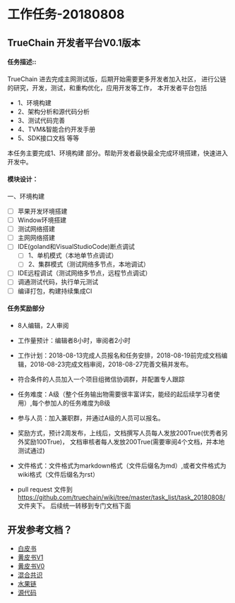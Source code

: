 工作任务-20180808
==========================================

## TrueChain 开发者平台V0.1版本

#### 任务描述::
TrueChain 进去完成主网测试版，后期开始需要更多开发者加入社区，
进行公链的研究，开发，测试，和重构优化，应用开发等工作，
本开发者平台包括
* 1、环境构建
* 2、架构分析和源代码分析
* 3、测试代码完善
* 4、TVM&智能合约开发手册 
* 5、SDK接口文档 等等

本任务主要完成1、环境构建 部分。帮助开发者最快最全完成环境搭建，快速进入开发中。


#### 模块设计：
一、环境构建
- [ ] 苹果开发环境搭建
- [ ] Window环境搭建
- [ ] 测试网络搭建
- [ ] 主网网络搭建
- [ ] IDE(goland和VisualStudioCode)断点调试
   - [ ] 1、单机模式（本地单节点调试）
   - [ ] 2、集群模式（测试网络多节点，本地调试）
- [ ] IDE远程调试（测试网络多节点，远程节点调试）
- [ ] 调通测试代码，执行单元测试
- [ ] 编译打包，构建持续集成CI

#### 任务奖励部分

* 8人编辑，2人审阅
* 工作量预计：编辑者8小时，审阅者2小时 
* 工作计划：2018-08-13完成人员报名和任务安排，2018-08-19前完成文档编辑，2018-08-23完成文档审阅，2018-08-27完善文稿并发布。
* 符合条件的人员加入一个项目组微信协调群，并配置专人跟踪
* 任务难度：A级（整个任务输出物需要很丰富详实，能经的起后续学习者使用）,每个参加人的任务难度为B级 
* 参与人员：加入兼职群，并通过A级的人员可以报名。
* 奖励方式，预计2周发布，上线后，文档撰写人员每人发放200True(优秀者另外奖励100True)， 文档审核者每人发放200True(需要审阅4个文档，并本地测试通过)
 

* 文件格式：文件格式为markdown格式（文件后缀名为md）,或者文件格式为wiki格式（文件后缀名为rst）
* pull request 文件到 https://github.com/truechain/wiki/tree/master/task_list/task_20180808/  文件夹下。
后续统一转移到专门文档下面


## 开发参考文档？

* [白皮书](https://github.com/truechain/wiki/blob/master/whitepaper/Truechain.pdf) 
* [黄皮书V1](https://github.com/truechain/wiki/blob/master/docs-cn/yellowpaperV1.md)
* [黄皮书V0](https://github.com/truechain/wiki/blob/master/docs-cn/yellowpaper.md)
* [混合共识](https://github.com/truechain/wiki/blob/master/paper/Hybrid_Consensus_Effcient_Consensus_in_the_Permissionless_Model.md)
* [水果链](https://github.com/truechain/wiki/blob/master/paper/FruitChains_A_Fair_Blockchain.md)
* [源代码](https://github.com/truechain/truechain-engineering-code.git)
